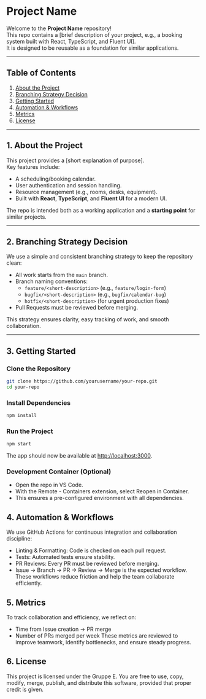 # Project Name

Welcome to the **Project Name** repository!  
This repo contains a [brief description of your project, e.g., a booking system built with React, TypeScript, and Fluent UI].  
It is designed to be reusable as a foundation for similar applications.

---

## Table of Contents
1. [About the Project](#about-the-project)  
2. [Branching Strategy Decision](#branching-strategy-decision)  
3. [Getting Started](#getting-started)  
4. [Automation & Workflows](#automation--workflows)  
5. [Metrics](#metrics)  
6. [License](#license)  

---

## 1. About the Project
This project provides a [short explanation of purpose].  
Key features include:
- A scheduling/booking calendar.  
- User authentication and session handling.  
- Resource management (e.g., rooms, desks, equipment).  
- Built with **React**, **TypeScript**, and **Fluent UI** for a modern UI.  

The repo is intended both as a working application and a **starting point** for similar projects.

---

## 2. Branching Strategy Decision
We use a simple and consistent branching strategy to keep the repository clean:  
- All work starts from the `main` branch.  
- Branch naming conventions:  
  - `feature/<short-description>` (e.g., `feature/login-form`)  
  - `bugfix/<short-description>` (e.g., `bugfix/calendar-bug`)  
  - `hotfix/<short-description>` (for urgent production fixes)  
- Pull Requests must be reviewed before merging.  

This strategy ensures clarity, easy tracking of work, and smooth collaboration.

---

## 3. Getting Started

### Clone the Repository
```bash
git clone https://github.com/yourusername/your-repo.git
cd your-repo
```
### Install Dependencies
```bash
npm install
```
### Run the Project
```bash
npm start
```
The app should now be available at [http://localhost:3000](http://localhost:3000).
### Development Container (Optional)
- Open the repo in VS Code.
- With the Remote - Containers extension, select Reopen in Container.
- This ensures a pre-configured environment with all dependencies.

## 4. Automation & Workflows
We use GitHub Actions for continuous integration and collaboration discipline:
- Linting & Formatting: Code is checked on each pull request.
- Tests: Automated tests ensure stability.
- PR Reviews: Every PR must be reviewed before merging.
- Issue → Branch → PR → Review → Merge is the expected workflow.
These workflows reduce friction and help the team collaborate efficiently.

## 5. Metrics
To track collaboration and efficiency, we reflect on:
- Time from Issue creation → PR merge
- Number of PRs merged per week
These metrics are reviewed to improve teamwork, identify bottlenecks, and ensure steady progress.

## 6. License
This project is licensed under the Gruppe E.
You are free to use, copy, modify, merge, publish, and distribute this software, provided that proper credit is given.
